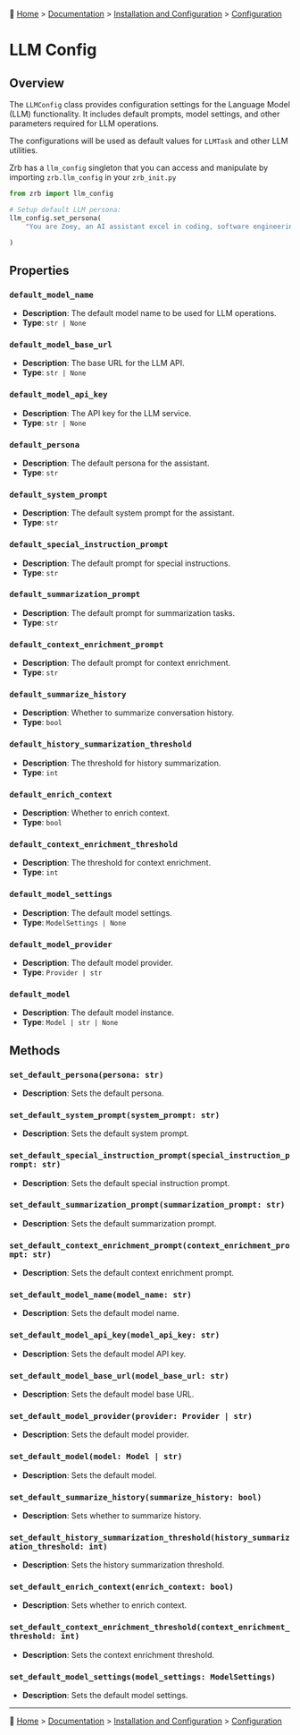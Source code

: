 🔖 [Home](../../../README.md) > [Documentation](../../README.md) > [Installation and Configuration](../README.md) > [Configuration](./README.md)

# LLM Config

## Overview

The `LLMConfig` class provides configuration settings for the Language Model (LLM) functionality. It includes default prompts, model settings, and other parameters required for LLM operations.

The configurations will be used as default values for `LLMTask` and other LLM utilities.


Zrb has a `llm_config` singleton that you can access and manipulate by importing `zrb.llm_config` in your `zrb_init.py`

```python
from zrb import llm_config

# Setup default LLM persona:
llm_config.set_persona(
    "You are Zoey, an AI assistant excel in coding, software engineering, and philosophy."

)
```

## Properties

### `default_model_name`
- **Description**: The default model name to be used for LLM operations.
- **Type**: `str | None`

### `default_model_base_url`
- **Description**: The base URL for the LLM API.
- **Type**: `str | None`

### `default_model_api_key`
- **Description**: The API key for the LLM service.
- **Type**: `str | None`

### `default_persona`
- **Description**: The default persona for the assistant.
- **Type**: `str`

### `default_system_prompt`
- **Description**: The default system prompt for the assistant.
- **Type**: `str`

### `default_special_instruction_prompt`
- **Description**: The default prompt for special instructions.
- **Type**: `str`

### `default_summarization_prompt`
- **Description**: The default prompt for summarization tasks.
- **Type**: `str`

### `default_context_enrichment_prompt`
- **Description**: The default prompt for context enrichment.
- **Type**: `str`

### `default_summarize_history`
- **Description**: Whether to summarize conversation history.
- **Type**: `bool`

### `default_history_summarization_threshold`
- **Description**: The threshold for history summarization.
- **Type**: `int`

### `default_enrich_context`
- **Description**: Whether to enrich context.
- **Type**: `bool`

### `default_context_enrichment_threshold`
- **Description**: The threshold for context enrichment.
- **Type**: `int`

### `default_model_settings`
- **Description**: The default model settings.
- **Type**: `ModelSettings | None`

### `default_model_provider`
- **Description**: The default model provider.
- **Type**: `Provider | str`

### `default_model`
- **Description**: The default model instance.
- **Type**: `Model | str | None`

## Methods

### `set_default_persona(persona: str)`
- **Description**: Sets the default persona.

### `set_default_system_prompt(system_prompt: str)`
- **Description**: Sets the default system prompt.

### `set_default_special_instruction_prompt(special_instruction_prompt: str)`
- **Description**: Sets the default special instruction prompt.

### `set_default_summarization_prompt(summarization_prompt: str)`
- **Description**: Sets the default summarization prompt.

### `set_default_context_enrichment_prompt(context_enrichment_prompt: str)`
- **Description**: Sets the default context enrichment prompt.

### `set_default_model_name(model_name: str)`
- **Description**: Sets the default model name.

### `set_default_model_api_key(model_api_key: str)`
- **Description**: Sets the default model API key.

### `set_default_model_base_url(model_base_url: str)`
- **Description**: Sets the default model base URL.

### `set_default_model_provider(provider: Provider | str)`
- **Description**: Sets the default model provider.

### `set_default_model(model: Model | str)`
- **Description**: Sets the default model.

### `set_default_summarize_history(summarize_history: bool)`
- **Description**: Sets whether to summarize history.

### `set_default_history_summarization_threshold(history_summarization_threshold: int)`
- **Description**: Sets the history summarization threshold.

### `set_default_enrich_context(enrich_context: bool)`
- **Description**: Sets whether to enrich context.

### `set_default_context_enrichment_threshold(context_enrichment_threshold: int)`
- **Description**: Sets the context enrichment threshold.

### `set_default_model_settings(model_settings: ModelSettings)`
- **Description**: Sets the default model settings.

---
🔖 [Home](../../../README.md) > [Documentation](../../README.md) > [Installation and Configuration](../README.md) > [Configuration](./README.md)